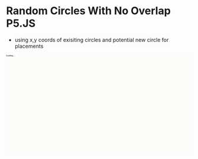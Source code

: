 # Random Circles With No Overlap P5.JS

- using x,y coords of exisiting circles and potential new circle for placements

![randomcircleswithnooverlapp5.js](assets/randcirc.gif)


